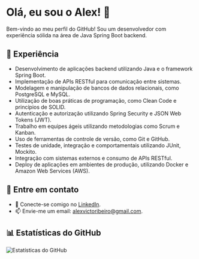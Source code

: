 # Olá, eu sou o Alex! 👋

Bem-vindo ao meu perfil do GitHub! Sou um desenvolvedor com experiência sólida na área de Java Spring Boot backend.

## 🔭 Experiência

- Desenvolvimento de aplicações backend utilizando Java e o framework Spring Boot.
- Implementação de APIs RESTful para comunicação entre sistemas.
- Modelagem e manipulação de bancos de dados relacionais, como PostgreSQL e MySQL.
- Utilização de boas práticas de programação, como Clean Code e princípios de SOLID.
- Autenticação e autorização utilizando Spring Security e JSON Web Tokens (JWT).
- Trabalho em equipes ágeis utilizando metodologias como Scrum e Kanban.
- Uso de ferramentas de controle de versão, como Git e GitHub.
- Testes de unidade, integração e comportamentais utilizando JUnit, Mockito.
- Integração com sistemas externos e consumo de APIs RESTful.
- Deploy de aplicações em ambientes de produção, utilizando Docker e Amazon Web Services (AWS).

## 💬 Entre em contato

- 💼 Conecte-se comigo no [LinkedIn](https://www.linkedin.com/in/alex-victor-java).
- 📫 Envie-me um email: alexvictoribeiro@gmail.com.

## 📊 Estatísticas do GitHub

![Estatísticas do GitHub](https://github-readme-stats.vercel.app/api?username=Alex-victor-dev&show_icons=true&count_private=true&theme=dark)
